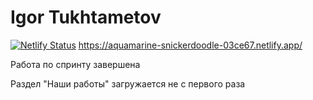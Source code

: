 # Igor Tukhtametov
[![Netlify Status](https://api.netlify.com/api/v1/badges/4b71b9af-f972-427c-8f76-f17002cae654/deploy-status)](https://app.netlify.com/sites/aquamarine-snickerdoodle-03ce67/deploys)
https://aquamarine-snickerdoodle-03ce67.netlify.app/
<p>Работа по спринту завершена</p>
<p>Раздел "Наши работы" загружается не с первого раза</p>
